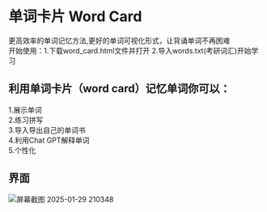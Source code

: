 # 单词卡片 Word Card
更高效率的单词记忆方法,更好的单词可视化形式，让背诵单词不再困难  
开始使用：1.下载word_card.html文件并打开  2.导入words.txt(考研词汇)开始学习
 ## 利用单词卡片（word card）记忆单词你可以：
 1.展示单词  
 2.练习拼写  
 3.导入导出自己的单词书  
 4.利用Chat GPT解释单词  
 5.个性化  
 ## 界面
![屏幕截图 2025-01-29 210348](https://github.com/user-attachments/assets/d3c4f233-27a6-4036-9266-a6fa8cace7d8)


